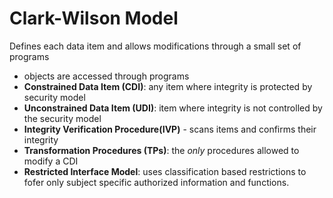 # Clark-Wilson Model
Defines each data item and allows modifications through a small set of programs
- objects are accessed through programs
- **Constrained Data Item (CDI)**: any item where integrity is protected by security model
- **Unconstrained Data Item (UDI)**: item where integrity is not controlled by the security model
- **Integrity Verification Procedure(IVP)** - scans items and confirms their integrity
- **Transformation Procedures (TPs)**: the _only_ procedures allowed to modify a CDI
- **Restricted Interface Model**: uses classification based restrictions to fofer only subject specific
  authorized information and functions.
